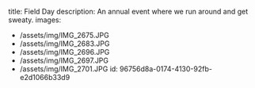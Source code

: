 title: Field Day
description: An annual event where we run around and get sweaty.
images:
  - /assets/img/IMG_2675.JPG
  - /assets/img/IMG_2683.JPG
  - /assets/img/IMG_2696.JPG
  - /assets/img/IMG_2697.JPG
  - /assets/img/IMG_2701.JPG
id: 96756d8a-0174-4130-92fb-e2d1066b33d9
